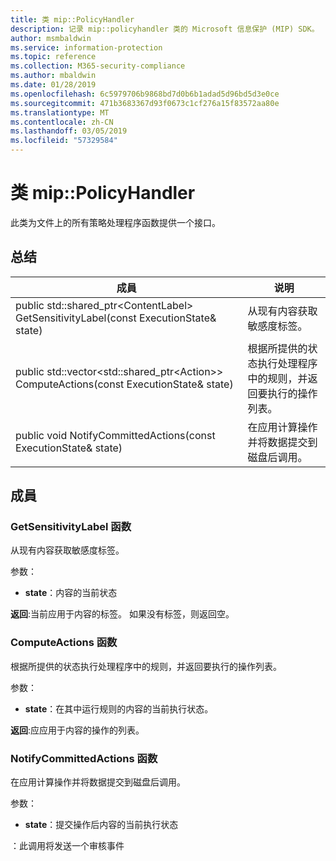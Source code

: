 ```yaml
---
title: 类 mip::PolicyHandler
description: 记录 mip::policyhandler 类的 Microsoft 信息保护 (MIP) SDK。
author: msmbaldwin
ms.service: information-protection
ms.topic: reference
ms.collection: M365-security-compliance
ms.author: mbaldwin
ms.date: 01/28/2019
ms.openlocfilehash: 6c5979706b9868bd7d0b6b1adad5d96bd5d3e0ce
ms.sourcegitcommit: 471b3683367d93f0673c1cf276a15f83572aa80e
ms.translationtype: MT
ms.contentlocale: zh-CN
ms.lasthandoff: 03/05/2019
ms.locfileid: "57329584"
---
```

# <a name="class-mippolicyhandler"></a>类 mip::PolicyHandler 
此类为文件上的所有策略处理程序函数提供一个接口。
  
## <a name="summary"></a>总结
 成員                        | 说明                                
--------------------------------|---------------------------------------------
public std::shared_ptr\<ContentLabel\> GetSensitivityLabel(const ExecutionState& state)  |  从现有内容获取敏感度标签。
public std::vector\<std::shared_ptr\<Action\>\> ComputeActions(const ExecutionState& state)  |  根据所提供的状态执行处理程序中的规则，并返回要执行的操作列表。
public void NotifyCommittedActions(const ExecutionState& state)  |  在应用计算操作并将数据提交到磁盘后调用。
  
## <a name="members"></a>成員
  
### <a name="getsensitivitylabel-function"></a>GetSensitivityLabel 函数
从现有内容获取敏感度标签。

参数：  
* **state**：内容的当前状态 



  
**返回**:当前应用于内容的标签。 如果没有标签，则返回空。
  
### <a name="computeactions-function"></a>ComputeActions 函数
根据所提供的状态执行处理程序中的规则，并返回要执行的操作列表。

参数：  
* **state**：在其中运行规则的内容的当前执行状态。 



  
**返回**:应应用于内容的操作的列表。
  
### <a name="notifycommittedactions-function"></a>NotifyCommittedActions 函数
在应用计算操作并将数据提交到磁盘后调用。

参数：  
* **state**：提交操作后内容的当前执行状态 


：此调用将发送一个审核事件
